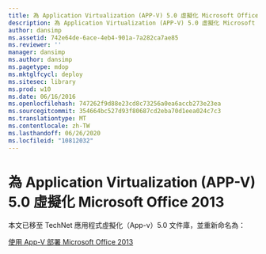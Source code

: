 ```yaml
---
title: 為 Application Virtualization (APP-V) 5.0 虛擬化 Microsoft Office 2013
description: 為 Application Virtualization (APP-V) 5.0 虛擬化 Microsoft Office 2013
author: dansimp
ms.assetid: 742e64de-6ace-4eb4-901a-7a282ca7ae85
ms.reviewer: ''
manager: dansimp
ms.author: dansimp
ms.pagetype: mdop
ms.mktglfcycl: deploy
ms.sitesec: library
ms.prod: w10
ms.date: 06/16/2016
ms.openlocfilehash: 747262f9d88e23cd8c73256a0ea6accb273e23ea
ms.sourcegitcommit: 354664bc527d93f80687cd2eba70d1eea024c7c3
ms.translationtype: MT
ms.contentlocale: zh-TW
ms.lasthandoff: 06/26/2020
ms.locfileid: "10812032"
---
```

# 為 Application Virtualization (APP-V) 5.0 虛擬化 Microsoft Office 2013


本文已移至 TechNet 應用程式虛擬化（App-v）5.0 文件庫，並重新命名為：

[使用 App-V 部署 Microsoft Office 2013](../appv-v5/deploying-microsoft-office-2013-by-using-app-v.md)

 

 





